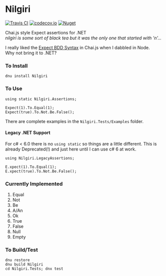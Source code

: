 # Nilgiri
[![Travis CI](https://img.shields.io/travis/brycekbargar/Nilgiri.svg?style=flat-square)](https://travis-ci.org/brycekbargar/Nilgiri) [![codecov.io](https://img.shields.io/codecov/c/github/codecov/Nilgiri.svg?style=flat-square)](http://codecov.io/github/brycekbargar/Nilgiri?branch=master)
[![Nuget](https://img.shields.io/nuget/vpre/Nilgiri.svg?style=flat-square)](https://www.nuget.org/packages/Nilgiri/)

Chai.js style Expect assertions for .NET  
*nilgiri is some sort of black tea but it was the only one that started with 'n'...*

I really liked the [Expect BDD Syntax](http://chaijs.com/guide/styles/#expect) in Chai.js when I dabbled in Node.  
Why not bring it to .NET?

### To Install ###
`dnu install Nilgiri`

### To Use ###
```
using static Nilgiri.Assertions;

Expect(1).To.Equal(1);
Expect(true).To.Not.Be.False();
```

There are complete examples in the `Nilgiri.Tests/Examples` folder.

#### Legacy .NET Support ####
For c# < 6.0 there is no `using static` so things are a little different. This is already Deprecated(!) and just here until I can use c# 6 at work.
```
using Nilgiri.LegacyAssertions;

E.xpect(1).To.Equal(1);
E.xpect(true).To.Not.Be.False();
```

### Currently Implemented ###
1. Equal
1. Not
1. Be
1. A/An
1. Ok
1. True
1. False
1. Null
1. Empty

### To Build/Test ###
```
dnu restore
dnu build Nilgiri
cd Nilgiri.Tests; dnx test
```
